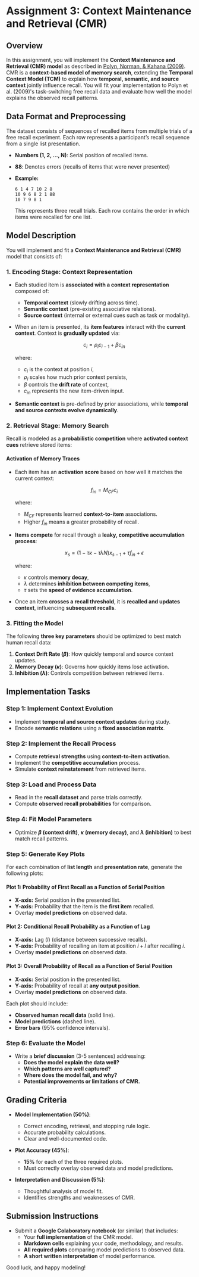 # Assignment 3: Context Maintenance and Retrieval (CMR)

## Overview
In this assignment, you will implement the **Context Maintenance and Retrieval (CMR) model** as described in [Polyn, Norman, & Kahana (2009)](https://www.dropbox.com/scl/fi/98pui63j3o62xu96ciwhy/PolyEtal09.pdf?rlkey=42sc17ll573sm83g4q8q9x9nq&dl=1). CMR is a **context-based model of memory search**, extending the **Temporal Context Model (TCM)** to explain how **temporal, semantic, and source context** jointly influence recall. You will fit your implementation to Polyn et al. (2009)'s task-switching free recall data and evaluate how well the model explains the observed recall patterns.

## Data Format and Preprocessing
The dataset consists of sequences of recalled items from multiple trials of a free recall experiment. Each row represents a participant’s recall sequence from a single list presentation.

- **Numbers (1, 2, ..., N)**: Serial position of recalled items.
- **88**: Denotes errors (recalls of items that were never presented)
- **Example:**
  
  ```
  6 1 4 7 10 2 8  
  10 9 6 8 2 1 88  
  10 7 9 8 1  
  ```

  This represents three recall trials. Each row contains the order in which items were recalled for one list.

## Model Description

You will implement and fit a **Context Maintenance and Retrieval (CMR)** model that consists of:

### 1. **Encoding Stage: Context Representation**
- Each studied item is **associated with a context representation** composed of:
  - **Temporal context** (slowly drifting across time).
  - **Semantic context** (pre-existing associative relations).
  - **Source context** (internal or external cues such as task or modality).

- When an item is presented, its **item features** interact with the **current context**. Context is **gradually updated** via:

  $$ c_i = \rho_i c_{i-1} + \beta c_{in} $$

  where:
  - $c_i$ is the context at position $i$,
  - $\rho_i$ scales how much prior context persists,
  - $\beta$ controls the **drift rate** of context,
  - $c_{in}$ represents the new item-driven input.

- **Semantic context** is pre-defined by prior associations, while **temporal and source contexts evolve dynamically**.

### 2. **Retrieval Stage: Memory Search**
Recall is modeled as a **probabilistic competition** where **activated context cues** retrieve stored items:

#### **Activation of Memory Traces**
- Each item has an **activation score** based on how well it matches the current context:

  $$ f_{in} = M_{CF} c_i $$

  where:
  - $M_{CF}$ represents learned **context-to-item** associations.
  - Higher $f_{in}$ means a greater probability of recall.

- **Items compete** for recall through a **leaky, competitive accumulation process**:

  $$ x_s = (1 - \tau \kappa - \tau \lambda N) x_{s-1} + \tau f_{in} + \epsilon $$

  where:
  - $\kappa$ controls **memory decay**,
  - $\lambda$ determines **inhibition between competing items**,
  - $\tau$ sets the **speed of evidence accumulation**.

- Once an item **crosses a recall threshold**, it is **recalled and updates context**, influencing **subsequent recalls**.

### 3. **Fitting the Model**
The following **three key parameters** should be optimized to best match human recall data:
1. **Context Drift Rate ($\beta$)**: How quickly temporal and source context updates.
2. **Memory Decay ($\kappa$)**: Governs how quickly items lose activation.
3. **Inhibition ($\lambda$)**: Controls competition between retrieved items.

## Implementation Tasks

### **Step 1: Implement Context Evolution**
- Implement **temporal and source context updates** during study.
- Encode **semantic relations** using a **fixed association matrix**.

### **Step 2: Implement the Recall Process**
- Compute **retrieval strengths** using **context-to-item activation**.
- Implement the **competitive accumulation** process.
- Simulate **context reinstatement** from retrieved items.

### **Step 3: Load and Process Data**
- Read in the **recall dataset** and parse trials correctly.
- Compute **observed recall probabilities** for comparison.

### **Step 4: Fit Model Parameters**
- Optimize **$\beta$ (context drift)**, **$\kappa$ (memory decay)**, and **$\lambda$ (inhibition)** to best match recall patterns.

### **Step 5: Generate Key Plots**
For each combination of **list length** and **presentation rate**, generate the following plots:

#### **Plot 1: Probability of First Recall as a Function of Serial Position**
- **X-axis:** Serial position in the presented list.
- **Y-axis:** Probability that the item is the **first item** recalled.
- Overlay **model predictions** on observed data.

#### **Plot 2: Conditional Recall Probability as a Function of Lag**
- **X-axis:** Lag ($l$) (distance between successive recalls).
- **Y-axis:** Probability of recalling an item at position $i+l$ after recalling $i$.
- Overlay **model predictions** on observed data.

#### **Plot 3: Overall Probability of Recall as a Function of Serial Position**
- **X-axis:** Serial position in the presented list.
- **Y-axis:** Probability of recall at **any output position**.
- Overlay **model predictions** on observed data.

Each plot should include:
- **Observed human recall data** (solid line).
- **Model predictions** (dashed line).
- **Error bars** (95% confidence intervals).

### **Step 6: Evaluate the Model**
- Write a **brief discussion** (3-5 sentences) addressing:
  - **Does the model explain the data well?**
  - **Which patterns are well captured?**
  - **Where does the model fail, and why?**
  - **Potential improvements or limitations of CMR.**

## Grading Criteria
- **Model Implementation (50%)**:
  - Correct encoding, retrieval, and stopping rule logic.
  - Accurate probability calculations.
  - Clear and well-documented code.

- **Plot Accuracy (45%)**:
  - **15%** for each of the three required plots.
  - Must correctly overlay observed data and model predictions.

- **Interpretation and Discussion (5%)**:
  - Thoughtful analysis of model fit.
  - Identifies strengths and weaknesses of CMR.

## Submission Instructions
- Submit a **Google Colaboratory notebook** (or similar) that includes:
  - Your **full implementation** of the CMR model.
  - **Markdown cells** explaining your code, methodology, and results.
  - **All required plots** comparing model predictions to observed data.
  - **A short written interpretation** of model performance.

Good luck, and happy modeling!